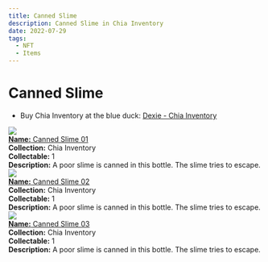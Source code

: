 ```yaml
---
title: Canned Slime
description: Canned Slime in Chia Inventory
date: 2022-07-29
tags:
  - NFT
  - Items
---
```


# Canned Slime

- Buy Chia Inventory at the blue duck: [Dexie - Chia Inventory](https://dexie.space/offers/col16fpva26fhdjp2echs3cr7c30gzl7qe67hu9grtsjcqldz354asjsyzp6wx/xch)

<div class="item_thumbnail_detail">
<img src="https://p47dgfsaa5qtuumnfxsyjc7kxt3jfmjk2zaqv2ptrqca.arweave.net/fz4zFkAHY-TpR-jS3lh_IvqvPaSsS_-rWQQrp84w_Eg"><br/>
<div><a href="https://www.spacescan.io/xch/coin/0x73b576ac53b5ad584630eb1d03dcfb5aa7ea4f49455f15d3c66f596d06dad037"><strong>Name:</strong> Canned Slime 01</a></div>
<div><strong>Collection:</strong> Chia Inventory</div>
<div><strong>Collectable:</strong> 1</div>
<div><strong>Description:</strong> A poor slime is canned in this bottle. The slime tries to escape.</div>
</div>
<div class="item_thumbnail_detail">
<img src="https://6qbmrxyu4sbq3yjqr5s23ee7c5aznsjtapicsbg45k6tkmnd.arweave.net/9ALI3xTkgw3hMI9lrZCfF0GWyTMD0CkE-3_Oq9NTGj0"><br/>
<div><a href="https://www.spacescan.io/xch/coin/0xe853b4084d89fd9a236990813a6f9b76b49c7c12a7aa7ba8ee68df446758d6f9"><strong>Name:</strong> Canned Slime 02</a></div>
<div><strong>Collection:</strong> Chia Inventory</div>
<div><strong>Collectable:</strong> 1</div>
<div><strong>Description:</strong> A poor slime is canned in this bottle. The slime tries to escape.</div>
</div>
<div class="item_thumbnail_detail">
<img src="https://xgwwqtohoukxkhnyuace5hzhksdqqfdq5njjon62eug35s4s.arweave.net/u_a1o-Tcd1FXUduKAETp8nVIcIFHDrUpc32iUNvsuSI"><br/>
<div><a href="https://www.spacescan.io/xch/coin/0x4e39bdef1845a4eda555b374cd75bbeddc46df4946f2b6292680273f07bf5a1d"><strong>Name:</strong> Canned Slime 03</a></div>
<div><strong>Collection:</strong> Chia Inventory</div>
<div><strong>Collectable:</strong> 1</div>
<div><strong>Description:</strong> A poor slime is canned in this bottle. The slime tries to escape.</div>
</div>

